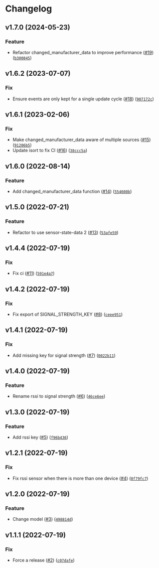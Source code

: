 # Changelog

<!--next-version-placeholder-->

## v1.7.0 (2024-05-23)

### Feature

* Refactor changed_manufacturer_data to improve performance ([#19](https://github.com/Bluetooth-Devices/bluetooth-sensor-state-data/issues/19)) ([`b300845`](https://github.com/Bluetooth-Devices/bluetooth-sensor-state-data/commit/b300845c82b4d62f941b5e589663fdb67b760d3f))

## v1.6.2 (2023-07-07)

### Fix

* Ensure events are only kept for a single update cycle ([#18](https://github.com/Bluetooth-Devices/bluetooth-sensor-state-data/issues/18)) ([`907172c`](https://github.com/Bluetooth-Devices/bluetooth-sensor-state-data/commit/907172c9c0320f9b17463a605f42add48688d43d))

## v1.6.1 (2023-02-06)
### Fix
* Make changed_manufacturer_data aware of multiple sources ([#15](https://github.com/Bluetooth-Devices/bluetooth-sensor-state-data/issues/15)) ([`91206b5`](https://github.com/Bluetooth-Devices/bluetooth-sensor-state-data/commit/91206b59745847714d3e366f2983c8b1f5ce65b0))
* Update isort to fix CI ([#16](https://github.com/Bluetooth-Devices/bluetooth-sensor-state-data/issues/16)) ([`38ccc5a`](https://github.com/Bluetooth-Devices/bluetooth-sensor-state-data/commit/38ccc5a5bbc6aedb3a5fa04ec1db1a7d5afaf920))

## v1.6.0 (2022-08-14)
### Feature
* Add changed_manufacturer_data function ([#14](https://github.com/Bluetooth-Devices/bluetooth-sensor-state-data/issues/14)) ([`554608b`](https://github.com/Bluetooth-Devices/bluetooth-sensor-state-data/commit/554608b708b46b94b422512d6778574d8766c762))

## v1.5.0 (2022-07-21)
### Feature
* Refactor to use sensor-state-data 2 ([#13](https://github.com/Bluetooth-Devices/bluetooth-sensor-state-data/issues/13)) ([`53afe59`](https://github.com/Bluetooth-Devices/bluetooth-sensor-state-data/commit/53afe5952dfbe8070d80d5cd729346a8d62d646e))

## v1.4.4 (2022-07-19)
### Fix
* Fix ci ([#11](https://github.com/Bluetooth-Devices/bluetooth-sensor-state-data/issues/11)) ([`591e4a7`](https://github.com/Bluetooth-Devices/bluetooth-sensor-state-data/commit/591e4a726a2b69b82d5cf2161bedd906cda154ea))

## v1.4.2 (2022-07-19)
### Fix
* Fix export of SIGNAL_STRENGTH_KEY ([#8](https://github.com/Bluetooth-Devices/bluetooth-sensor-state-data/issues/8)) ([`ceee951`](https://github.com/Bluetooth-Devices/bluetooth-sensor-state-data/commit/ceee95163bb2911f9472abe4e9d109f56fe21a67))

## v1.4.1 (2022-07-19)
### Fix
* Add missing key for signal strength ([#7](https://github.com/Bluetooth-Devices/bluetooth-sensor-state-data/issues/7)) ([`0022b11`](https://github.com/Bluetooth-Devices/bluetooth-sensor-state-data/commit/0022b11ab4313f1dfcd47428578a301d268a9a5c))

## v1.4.0 (2022-07-19)
### Feature
* Rename rssi to signal strength ([#6](https://github.com/Bluetooth-Devices/bluetooth-sensor-state-data/issues/6)) ([`46ce6ee`](https://github.com/Bluetooth-Devices/bluetooth-sensor-state-data/commit/46ce6ee4e8d27dbd94135ac1b86d7c613d71bddd))

## v1.3.0 (2022-07-19)
### Feature
* Add rssi key ([#5](https://github.com/Bluetooth-Devices/bluetooth-sensor-state-data/issues/5)) ([`f96b436`](https://github.com/Bluetooth-Devices/bluetooth-sensor-state-data/commit/f96b4366b43b7e5f96c0be9ad4062ed72ac1c0a5))

## v1.2.1 (2022-07-19)
### Fix
* Fix rssi sensor when there is more than one device ([#4](https://github.com/Bluetooth-Devices/bluetooth-sensor-state-data/issues/4)) ([`0f79fc7`](https://github.com/Bluetooth-Devices/bluetooth-sensor-state-data/commit/0f79fc73b69ebf4f2e9f9d37690fead21b2a44bb))

## v1.2.0 (2022-07-19)
### Feature
* Change model ([#3](https://github.com/Bluetooth-Devices/bluetooth-sensor-state-data/issues/3)) ([`498814d`](https://github.com/Bluetooth-Devices/bluetooth-sensor-state-data/commit/498814d633850f723104dba962d18631c43ce957))

## v1.1.1 (2022-07-19)
### Fix
* Force a release ([#2](https://github.com/Bluetooth-Devices/bluetooth-sensor-state-data/issues/2)) ([`c07dafe`](https://github.com/Bluetooth-Devices/bluetooth-sensor-state-data/commit/c07dafefd8a3adb0eb43e8c3c09c000b942d45ba))
